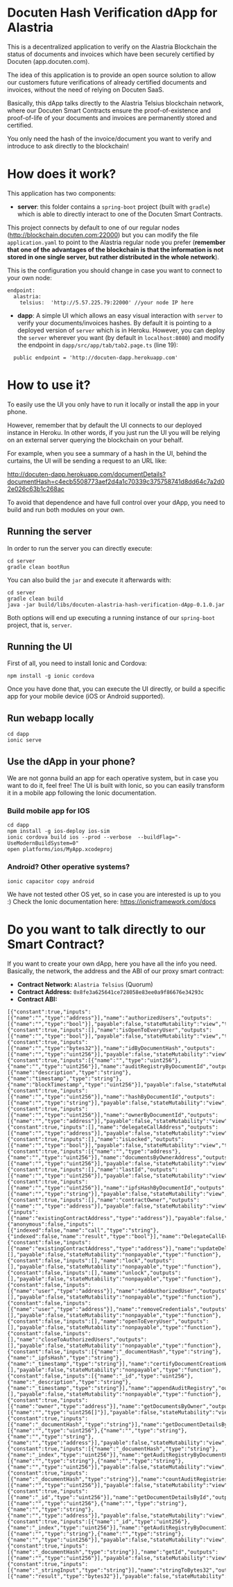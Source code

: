 # Docuten Hash Verification dApp for Alastria

This is a decentralized application to verify on the Alastria Blockchain the status of documents and invoices which have been securely certified by Docuten (app.docuten.com).

The idea of this application is to provide an open source solution to allow our customers future verifications of already certified documents and invoices, without the need of relying on Docuten SaaS.

Basically, this dApp talks directly to the Alastria Telsius blockchain network, where our Docuten Smart Contracts ensure the proof-of-existence and proof-of-life of your documents and invoices are permanently stored and certified.

You only need the hash of the invoice/document you want to verify and introduce to ask directly to the blockchain!

# How does it work?

This application has two components:

* **server**: this folder contains a `spring-boot` project (built with `gradle`) which is able to directly interact to one of the Docuten Smart Contracts.

This project connects by default to one of our regular nodes (http://blockchain.docuten.com:22000) but you can modify the file `application.yaml` to point to the Alastria regular node you prefer (**remember that one of the advantages of the blockchain is that the information is not stored in one single server, but rather distributed in the whole network**).

This is the configuration you should change in case you want to connect to your own node:

```
endpoint:
  alastria:
    telsius:  'http://5.57.225.79:22000' //your node IP here
```


* **dapp**: A simple UI which allows an easy visual interaction with `server` to verify your documents/invoices hashes. By default it is pointing to a deployed version of `server` which is in Heroku. However, you can deploy the `server` wherever you want (by default in `localhost:8080`) and modify the endpoint in `dapp/src/app/tab/tab2.page.ts` (line 19):

```
  public endpoint = 'http://docuten-dapp.herokuapp.com'
```


# How to use it?

To easily use the UI you only have to run it locally or install the app in your phone.

However, remember that by default the UI connects to our deployed instance in Heroku. In other words, if you just run the UI you will be relying on an external server querying the blockchain on your behalf.

For example, when you see a summary of a hash in the UI, behind the curtains, the UI will be sending a request to an URL like:

http://docuten-dapp.herokuapp.com/documentDetails?documentHash=c4ecb5508773aef2d4a1c70339c375758741d8dd64c7a2d02e026c63b1c268ac

To avoid that dependence and have full control over your dApp, you need to build and run both modules on your own.

## Running the server

In order to run the server you can directly execute:

```
cd server
gradle clean bootRun
```

You can also build the `jar` and execute it afterwards with:

```
cd server
gradle clean build
java -jar build/libs/docuten-alastria-hash-verification-dApp-0.1.0.jar
```

Both options will end up executing a running instance of our `spring-boot` project, that is, `server`.

## Running the UI

First of all, you need to install Ionic and Cordova:

```
npm install -g ionic cordova
```

Once you have done that, you can execute the UI directly, or build a specific app for your mobile device (iOS or Android supported).

## Run webapp locally

```
cd dapp
ionic serve
```
## Use the dApp in your phone?

We are not gonna build an app for each operative system, but in case you want to do it, feel free!
The UI is built with Ionic, so you can easily transform it in a mobile app following the Ionic documentation.

### Build mobile app for IOS

```
cd dapp
npm install -g ios-deploy ios-sim
ionic cordova build ios --prod --verbose  --buildFlag="-UseModernBuildSystem=0"
open platforms/ios/MyApp.xcodeproj
```

### Android? Other operative systems?

```
ionic capacitor copy android
```

We have not tested other OS yet, so in case you are interested is up to you :)
Check the Ionic documentation here: https://ionicframework.com/docs


# Do you want to talk directly to our Smart Contract?

If you want to create your own dApp, here you have all the info you need.
Basically, the network, the address and the ABI of our proxy smart contract:

* **Contract Network:** `Alastria Telsius` (Quorum)
* **Contract Address:** `0x8fe3a625641ce728058e83ee0a9f86676e34293c`
* **Contract ABI:**

```
[{"constant":true,"inputs":[{"name":"","type":"address"}],"name":"authorizedUsers","outputs":[{"name":"","type":"bool"}],"payable":false,"stateMutability":"view","type":"function"},{"constant":true,"inputs":[],"name":"isOpenToEveryUser","outputs":[{"name":"","type":"bool"}],"payable":false,"stateMutability":"view","type":"function"},{"constant":true,"inputs":[{"name":"","type":"bytes32"}],"name":"idByDocumentHash","outputs":[{"name":"","type":"uint256"}],"payable":false,"stateMutability":"view","type":"function"},{"constant":true,"inputs":[{"name":"","type":"uint256"},{"name":"","type":"uint256"}],"name":"auditRegistryByDocumentId","outputs":[{"name":"description","type":"string"},{"name":"timestamp","type":"string"},{"name":"blockTimestamp","type":"uint256"}],"payable":false,"stateMutability":"view","type":"function"},{"constant":true,"inputs":[{"name":"","type":"uint256"}],"name":"hashByDocumentId","outputs":[{"name":"","type":"string"}],"payable":false,"stateMutability":"view","type":"function"},{"constant":true,"inputs":[{"name":"","type":"uint256"}],"name":"ownerByDocumentId","outputs":[{"name":"","type":"address"}],"payable":false,"stateMutability":"view","type":"function"},{"constant":true,"inputs":[],"name":"delegateCallAddress","outputs":[{"name":"","type":"address"}],"payable":false,"stateMutability":"view","type":"function"},{"constant":true,"inputs":[],"name":"isLocked","outputs":[{"name":"","type":"bool"}],"payable":false,"stateMutability":"view","type":"function"},{"constant":true,"inputs":[{"name":"","type":"address"},{"name":"","type":"uint256"}],"name":"documentsByOwnerAddress","outputs":[{"name":"","type":"uint256"}],"payable":false,"stateMutability":"view","type":"function"},{"constant":true,"inputs":[],"name":"lastId","outputs":[{"name":"","type":"uint256"}],"payable":false,"stateMutability":"view","type":"function"},{"constant":true,"inputs":[{"name":"","type":"uint256"}],"name":"ipfsHashByDocumentId","outputs":[{"name":"","type":"string"}],"payable":false,"stateMutability":"view","type":"function"},{"constant":true,"inputs":[],"name":"contractOwner","outputs":[{"name":"","type":"address"}],"payable":false,"stateMutability":"view","type":"function"},{"inputs":[{"name":"existingContractAddress","type":"address"}],"payable":false,"stateMutability":"nonpayable","type":"constructor"},{"anonymous":false,"inputs":[{"indexed":false,"name":"call","type":"string"},{"indexed":false,"name":"result","type":"bool"}],"name":"DelegateCallEvent","type":"event"},{"constant":false,"inputs":[{"name":"existingContractAddress","type":"address"}],"name":"updateDelegateCallAddress","outputs":[],"payable":false,"stateMutability":"nonpayable","type":"function"},{"constant":false,"inputs":[],"name":"lock","outputs":[],"payable":false,"stateMutability":"nonpayable","type":"function"},{"constant":false,"inputs":[],"name":"unlock","outputs":[],"payable":false,"stateMutability":"nonpayable","type":"function"},{"constant":false,"inputs":[{"name":"user","type":"address"}],"name":"addAuthorizedUser","outputs":[],"payable":false,"stateMutability":"nonpayable","type":"function"},{"constant":false,"inputs":[{"name":"user","type":"address"}],"name":"removeCredentials","outputs":[],"payable":false,"stateMutability":"nonpayable","type":"function"},{"constant":false,"inputs":[],"name":"openToEveryUser","outputs":[],"payable":false,"stateMutability":"nonpayable","type":"function"},{"constant":false,"inputs":[],"name":"closeToAuthorizedUsers","outputs":[],"payable":false,"stateMutability":"nonpayable","type":"function"},{"constant":false,"inputs":[{"name":"_documentHash","type":"string"},{"name":"_ipfsHash","type":"string"},{"name":"_timestamp","type":"string"}],"name":"certifyDocumentCreationWithIPFSHash","outputs":[],"payable":false,"stateMutability":"nonpayable","type":"function"},{"constant":false,"inputs":[{"name":"_id","type":"uint256"},{"name":"_description","type":"string"},{"name":"_timestamp","type":"string"}],"name":"appendAuditRegistry","outputs":[],"payable":false,"stateMutability":"nonpayable","type":"function"},{"constant":true,"inputs":[{"name":"owner","type":"address"}],"name":"getDocumentsByOwner","outputs":[{"name":"","type":"uint256[]"}],"payable":false,"stateMutability":"view","type":"function"},{"constant":true,"inputs":[{"name":"_documentHash","type":"string"}],"name":"getDocumentDetailsByHash","outputs":[{"name":"","type":"uint256"},{"name":"","type":"string"},{"name":"","type":"string"},{"name":"","type":"address"}],"payable":false,"stateMutability":"view","type":"function"},{"constant":true,"inputs":[{"name":"_documentHash","type":"string"},{"name":"_index","type":"uint256"}],"name":"getAuditRegistryByDocumentHash","outputs":[{"name":"","type":"string"},{"name":"","type":"string"},{"name":"","type":"uint256"}],"payable":false,"stateMutability":"view","type":"function"},{"constant":true,"inputs":[{"name":"_documentHash","type":"string"}],"name":"countAuditRegistriesByDocumentHash","outputs":[{"name":"","type":"uint256"}],"payable":false,"stateMutability":"view","type":"function"},{"constant":true,"inputs":[{"name":"_id","type":"uint256"}],"name":"getDocumentDetailsById","outputs":[{"name":"","type":"uint256"},{"name":"","type":"string"},{"name":"","type":"string"},{"name":"","type":"address"}],"payable":false,"stateMutability":"view","type":"function"},{"constant":true,"inputs":[{"name":"_id","type":"uint256"},{"name":"_index","type":"uint256"}],"name":"getAuditRegistryByDocumentId","outputs":[{"name":"","type":"string"},{"name":"","type":"string"},{"name":"","type":"uint256"}],"payable":false,"stateMutability":"view","type":"function"},{"constant":true,"inputs":[{"name":"_documentHash","type":"string"}],"name":"getId","outputs":[{"name":"","type":"uint256"}],"payable":false,"stateMutability":"view","type":"function"},{"constant":true,"inputs":[{"name":"_stringInput","type":"string"}],"name":"stringToBytes32","outputs":[{"name":"result","type":"bytes32"}],"payable":false,"stateMutability":"pure","type":"function"}]
```

